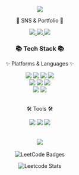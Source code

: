 <div align=center>
	<img src="https://capsule-render.vercel.app/api?type=waving&color=auto&height=200&section=header&text=EJ%20Github!&fontSize=90" />	
</div>
<div align=center>
	<p>🎨 SNS & Portfolio 🎨</p>
</div>
<div align=center>
	<a href="https://litt1eforest.tistory.com"> 
		<img src="https://img.shields.io/badge/tistory-EE4C2C?style=for-the-badge&logo=tistory&logoColor=white">
	</a>
	<a href="mailto:oyl456@bme.gachon.ac.kr">
		<img src="https://img.shields.io/badge/gmail-EA4335?style=for-the-badge&logo=gmail&logoColor=white">
	</a>
	<a href="">
		<img src="https://img.shields.io/badge/notion-000000?style=for-the-badge&logo=notion&logoColor=white">
	</a>
	<br>
</div>
<div align=center>
	<h3>📚 Tech Stack 📚</h3>
	<p>✨ Platforms & Languages ✨</p>
</div>
<div align="center">
	<img src="https://img.shields.io/badge/python-3776AB?style=for-the-badge&logo=python&logoColor=white"> 
	 <img src="https://img.shields.io/badge/c++-00599C?style=for-the-badge&logo=cplusplus&logoColor=white">
	<img src="https://img.shields.io/badge/c-A8B9CC?style=for-the-badge&logo=c&logoColor=white">
	<img src="https://img.shields.io/badge/swift-F05138?style=for-the-badge&logo=swift&logoColor=white">
	<br>
	<img src="https://img.shields.io/badge/pytorch-EE4C2C?style=for-the-badge&logo=pytorch&logoColor=white">
	<img src="https://img.shields.io/badge/tensorflow-FF6F00?style=for-the-badge&logo=tensorflow&logoColor=white">
	<img src="https://img.shields.io/badge/opencv-5C3EE8?style=for-the-badge&logo=opencv&logoColor=white">
	<br>
	<img src="https://img.shields.io/badge/linux-FCC624?style=for-the-badge&logo=linux&logoColor=white">
	<img src="https://img.shields.io/badge/docker-2496ED?style=for-the-badge&logo=docker&logoColor=white">
</div>
<br>
<div align=center>
	<p>🛠 Tools 🛠</p>
</div>
<div align=center>
	<img src="https://img.shields.io/badge/visualstudiocode-007ACC?style=for-the-badge&logo=visualstudiocode&logoColor=white">
	<img src="https://img.shields.io/badge/nvidia-76B900?style=for-the-badge&logo=nvidia&logoColor=white">
	<img src="https://img.shields.io/badge/GitHub-181717?style=for-the-badge&logo=GitHub&logoColor=white">
</div>
<br>
<div align=center>
	<br>
<img src="https://github-readme-stats.vercel.app/api?username=kwakeunji&show_icons=true">

<div align=center>
	<br>
<img src="https://leetcode-badge-showcase.vercel.app/api?username=ejkwak&theme=github-dark&filter=study" alt="LeetCode Badges"/>

![Leetcode Stats](https://leetcard.jacoblin.cool/JacobLinCool)

<!--
**kwakeunji/kwakeunji** is a ✨ _special_ ✨ repository because its `README.md` (this file) appears on your GitHub profile.

Here are some ideas to get you started:

- 🔭 I’m currently working on ...
- 🌱 I’m currently learning ...
- 👯 I’m looking to collaborate on ...
- 🤔 I’m looking for help with ...
- 💬 Ask me about ...
- 📫 How to reach me: ...
- 😄 Pronouns: ...
- ⚡ Fun fact: ...
-->
